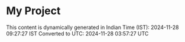# My Project

This content is dynamically generated in Indian Time (IST): 2024-11-28 09:27:27 IST
Converted to UTC: 2024-11-28 03:57:27 UTC
